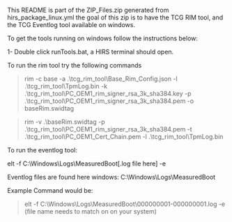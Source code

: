 This README is part of the ZIP_Files.zip generated from hirs_package_linux.yml the goal of this zip is to have the TCG RIM tool, and the TCG Eventlog tool available on windows. 

To get the tools running on windows follow the instructions below:   

1- Double click runTools.bat, a HIRS terminal should open.

To run the rim tool try the following commands

> rim -c base -a .\tcg_rim_tool\Base_Rim_Config.json -l .\tcg_rim_tool\TpmLog.bin -k .\tcg_rim_tool\PC_OEM1_rim_signer_rsa_3k_sha384.key -p .\tcg_rim_tool\PC_OEM1_rim_signer_rsa_3k_sha384.pem -o baseRim.swidtag

> rim -v .\baseRim.swidtag -p .\tcg_rim_tool\PC_OEM1_rim_signer_rsa_3k_sha384.pem -t .\tcg_rim_tool\PC_OEM1_Cert_Chain.pem -l .\tcg_rim_tool\TpmLog.bin



To run the eventlog tool:

elt -f  C:\Windows\Logs\MeasuredBoot\[.log file here] -e

Eventlog files are found here windows:
C:\Windows\Logs\MeasuredBoot

Example Command would be: 
> elt -f  C:\Windows\Logs\MeasuredBoot\000000001-000000001.log -e (file name needs to match on on your system)
